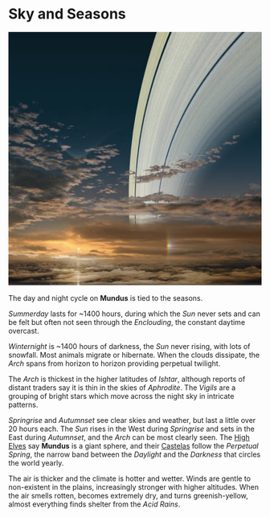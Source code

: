 # Sky and Seasons

![The Arch](images/arch.jpeg)

The day and night cycle on **Mundus** is tied to the seasons.

*Summerday* lasts for ~1400 hours, during which the *Sun* never sets and can be felt but often not seen through the *Enclouding*,
the constant daytime overcast.

*Winternight* is ~1400 hours of darkness, the *Sun* never rising, with lots of snowfall. Most animals migrate or hibernate. When the clouds dissipate, the *Arch* spans
from horizon to horizon providing perpetual twilight.

The *Arch* is thickest in the higher latitudes of *Ishtar*, although reports of distant traders say it is thin in the skies of *Aphrodite*.
The *Vigils* are a grouping of bright stars which move across the night sky in intricate patterns.

*Springrise* and *Autumnset* see clear skies and weather, but last a little over 20 hours each. The *Sun* rises in the West during *Springrise* and sets in the East during *Autumnset*, and the *Arch* can be most clearly seen.
The [High Elves](elves.md) say **Mundus** is a giant sphere, and their [Castelas](castelas.md) follow the *Perpetual Spring*, the narrow band between the *Daylight* and the *Darkness* that circles the world yearly.

The air is thicker and the climate is hotter and wetter. Winds are gentle to non-existent in the plains, increasingly stronger with higher altitudes. When the air smells rotten, becomes extremely dry, and turns greenish-yellow, almost everything finds shelter from the *Acid Rains*.
